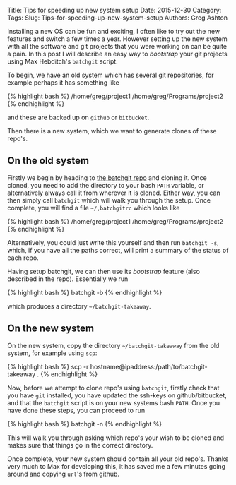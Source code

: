 Title: Tips for speeding up new system setup
Date: 2015-12-30
Category: 
Tags: 
Slug: Tips-for-speeding-up-new-system-setup
Authors: Greg Ashton

Installing a new OS can be fun and exciting, I often like to try out the new
features and switch a few times a year. However setting up the new system with
all the software and git projects that you were working on can be quite a pain.
In this post I will describe an easy way to *bootstrap* your git projects using
Max Hebditch's `batchgit` script.

To begin, we have an old system which has several git repositories, for example
perhaps it has something like

{% highlight bash %}
/home/greg/project1
/home/greg/Programs/project2
{% endhighlight %}

and these are backed up on `github` or `bitbucket`.

Then there is a new system, which we want to generate clones of these repo's.

## On the old system
Firstly we begin by heading to [the batchgit repo](https://github.com/maxhebditch/batchgit)
and cloning it. Once cloned, you need to add the directory to your bash `PATH`
variable, or alternatively always call it from wherever it is cloned. Either
way, you can then simply call `batchgit` which will walk you through the setup.
Once complete, you will find a file `~/,batchgitrc` which looks like

{% highlight bash %}
/home/greg/project1
/home/greg/Programs/project2
{% endhighlight %}

Alternatively, you could just write this yourself and then run `batchgit -s`, which,
if you have all the paths correct, will print a summary of the status of each repo.

Having setup batchgit, we can then use its *bootstrap* feature (also described
in the repo). Essentially we run

{% highlight bash %}
batchgit -b
{% endhighlight %}

which produces a directory `~/batchgit-takeaway`.

## On the new system

On the new system, copy the directory `~/batchgit-takeaway` from the old system,
for example using `scp`:

{% highlight bash %}
scp -r hostname@ipaddress:/path/to/batchgit-takeaway .
{% endhighlight %}

Now, before we attempt to clone repo's using `batchgit`, firstly check that
you have `git` installed, you have updated the ssh-keys on github/bitbucket,
and that the `batchgit` script is on your new systems bash `PATH`.
Once you have done these steps, you can proceed to run

{% highlight bash %}
batchgit -n
{% endhighlight %}

This will walk you through asking which repo's your wish to be cloned and makes
sure that things go in the correct directory.

Once complete, your new system should contain all your old repo's. Thanks very
much to Max for developing this, it has saved me a few minutes going around and
copying `url`'s from github.

